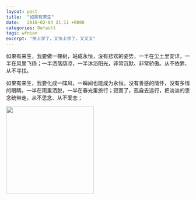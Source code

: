 ```yaml
---
layout: post
title:  "如果有来生"
date:   2018-02-04 21:11 +0800
categories: Default
tags: wfnian
excerpt: "快上学了，又快上学了，又又又"
---
```


如果有来生，我要做一棵树，站成永恒，没有悲欢的姿势，一半在尘土里安详，一半在风里飞扬；一半洒落荫凉，一半沐浴阳光，非常沉默、非常骄傲。从不依靠、从不寻找。

如果有来生，我要化成一阵风，一瞬间也能成为永恒。没有善感的情怀，没有多情的眼睛。一半在雨里洒脱，一半在春光里旅行；寂寞了，孤自去远行，把淡淡的思念统带走，从不思念、从不爱恋；

<img src = 'https://p.pstatp.com/origin/ff6a0000d909610d51a1' width="240"/>